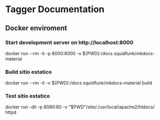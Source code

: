 
# Tagger Documentation

## Docker enviroment

### Start development server on http://localhost:8000
docker run --rm -it -p 8000:8000 -v ${PWD}:/docs squidfunk/mkdocs-material

### Build sitio estatico
docker run --rm -it -v ${PWD}:/docs squidfunk/mkdocs-material build

### Test sitio estatico
docker run -dit  -p 8080:80 -v "$PWD"/site/:/usr/local/apache2/htdocs/ httpd
